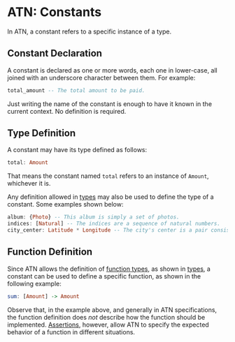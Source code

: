 # ATN: Constants

In ATN, a constant refers to a specific instance of a type.

## Constant Declaration

A constant is declared as one or more words, each one in lower-case, all joined with an underscore character between them. For example:


```haskell
total_amount -- The total amount to be paid.
```

Just writing the name of the constant is enough to have it known in the current context. No definition is required.

## Type Definition

A constant may have its type defined as follows:

```haskell
total: Amount
```

That means the constant named `total` refers to an instance of `Amount`, whichever it is.

Any definition allowed in [types](../Types) may also be used to define the type of a constant. Some examples shown below:

```haskell
album: {Photo} -- This album is simply a set of photos.
indices: [Natural] -- The indices are a sequence of natural numbers.
city_center: Latitude * Longitude -- The city's center is a pair consisting of a latitude and a longitude.
```

## Function Definition

Since ATN allows the definition of [function types](https://en.wikipedia.org/wiki/Function_type), as shown in [types](../Types), a constant can be used to define a specific function, as shown in the following example:

```haskell
sum: [Amount] -> Amount
```

Observe that, in the example above, and generally in ATN specifications, the function definition does _not_ describe how the function should be implemented. [Assertions](../Assertions), however, allow ATN to specify the expected behavior of a function in different situations.
